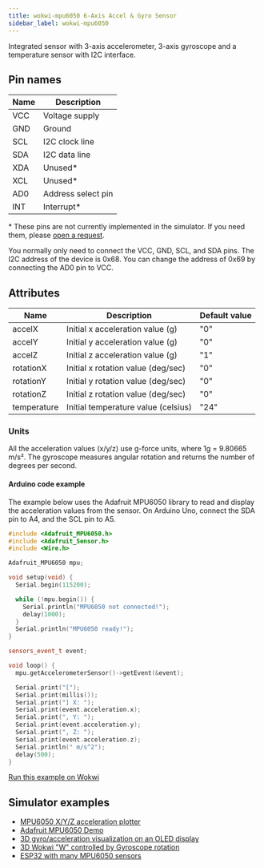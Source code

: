 ```yaml
---
title: wokwi-mpu6050 6-Axis Accel & Gyro Sensor
sidebar_label: wokwi-mpu6050
---
```


Integrated sensor with 3-axis accelerometer, 3-axis gyroscope and a temperature sensor with I2C interface.

<wokwi-mpu6050 />

## Pin names

| Name | Description        |
| ---- | ------------------ |
| VCC  | Voltage supply     |
| GND  | Ground             |
| SCL  | I2C clock line     |
| SDA  | I2C data line      |
| XDA  | Unused\*           |
| XCL  | Unused\*           |
| AD0  | Address select pin |
| INT  | Interrupt\*        |

\* These pins are not currently implemented in the simulator. If you need them, please [open a request](https://github.com/wokwi/wokwi-features/issues/new).

You normally only need to connect the VCC, GND, SCL, and SDA pins. The I2C address of the device is 0x68. You can change the address of 0x69 by connecting the AD0 pin to VCC.

## Attributes

| Name        | Description                         | Default value |
| ----------- | ----------------------------------- | ------------- |
| accelX      | Initial x acceleration value (g)    | "0"           |
| accelY      | Initial y acceleration value (g)    | "0"           |
| accelZ      | Initial z acceleration value (g)    | "1"           |
| rotationX   | Initial x rotation value (deg/sec)  | "0"           |
| rotationY   | Initial y rotation value (deg/sec)  | "0"           |
| rotationZ   | Initial z rotation value (deg/sec)  | "0"           |
| temperature | Initial temperature value (celsius) | "24"          |

### Units

All the acceleration values (x/y/z) use g-force units, where 1g = 9.80665 m/s². The gyroscope measures angular rotation and returns the number of degrees per second.

#### Arduino code example

The example below uses the Adafruit MPU6050 library to read and display the acceleration values from the sensor. On Arduino Uno, connect the SDA pin to A4, and the SCL pin to A5.

```cpp
#include <Adafruit_MPU6050.h>
#include <Adafruit_Sensor.h>
#include <Wire.h>

Adafruit_MPU6050 mpu;

void setup(void) {
  Serial.begin(115200);

  while (!mpu.begin()) {
    Serial.println("MPU6050 not connected!");
    delay(1000);
  }
  Serial.println("MPU6050 ready!");
}

sensors_event_t event;

void loop() {
  mpu.getAccelerometerSensor()->getEvent(&event);

  Serial.print("[");
  Serial.print(millis());
  Serial.print("] X: ");
  Serial.print(event.acceleration.x);
  Serial.print(", Y: ");
  Serial.print(event.acceleration.y);
  Serial.print(", Z: ");
  Serial.print(event.acceleration.z);
  Serial.println(" m/s^2");
  delay(500);
}
```

[Run this example on Wokwi](https://wokwi.com/projects/305937248748044864)

## Simulator examples

- [MPU6050 X/Y/Z acceleration plotter](https://wokwi.com/projects/305937156771152449)
- [Adafruit MPU6050 Demo](https://wokwi.com/projects/305936654686749250)
- [3D gyro/acceleration visualization on an OLED display](https://wokwi.com/projects/306115576172905024)
- [3D Wokwi "W" controlled by Gyroscope rotation](https://wokwi.com/projects/306399551789466177)
- [ESP32 with many MPU6050 sensors](https://wokwi.com/projects/394777263927329793)